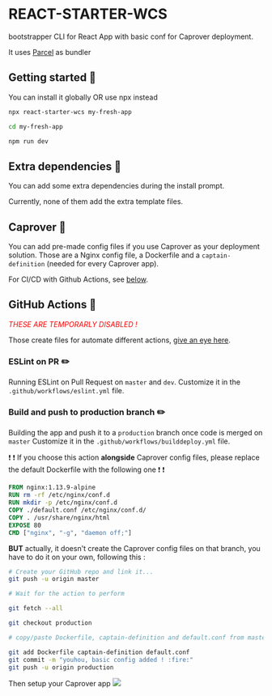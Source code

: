 # REACT-STARTER-WCS

bootstrapper CLI for React App with basic conf for Caprover deployment.

It uses [Parcel](https://parceljs.org/) as bundler

## Getting started :pushpin:

You can install it globally OR use npx instead

```bash
npx react-starter-wcs my-fresh-app

cd my-fresh-app

npm run dev

```

## Extra dependencies :pushpin:

You can add some extra dependencies during the install prompt.

Currently, none of them add the extra template files.

## Caprover :pushpin:

You can add pre-made config files if you use Caprover as your deployment solution.
Those are a Nginx config file, a Dockerfile and a `captain-definition` (needed for every Caprover app).

For CI/CD with Github Actions, see [below](#build-and-push-to-production-branch).

## GitHub Actions :pushpin:

<span style="color:red">_THESE ARE TEMPORARLY DISABLED !_</span>

Those create files for automate different actions, [give an eye here](https://github.com/features/actions).

### ESLint on PR :pencil2:

Running ESLint on Pull Request on `master` and `dev`.
Customize it in the `.github/workflows/eslint.yml` file.

### Build and push to production branch :pencil2:

Building the app and push it to a `production` branch once code is merged on `master`
Customize it in the `.github/workflows/builddeploy.yml` file.

:exclamation: :exclamation: If you choose this action **alongside** Caprover config files, please replace the default Dockerfile with the following one :exclamation: :exclamation:

```Dockerfile
FROM nginx:1.13.9-alpine
RUN rm -rf /etc/nginx/conf.d
RUN mkdir -p /etc/nginx/conf.d
COPY ./default.conf /etc/nginx/conf.d/
COPY . /usr/share/nginx/html
EXPOSE 80
CMD ["nginx", "-g", "daemon off;"]
```

**BUT** actually, it doesn't create the Caprover config files on that branch, you have to do it on your own, following this :

```bash
# Create your GitHub repo and link it...
git push -u origin master

# Wait for the action to perform

git fetch --all

git checkout production

# copy/paste Dockerfile, captain-definition and default.conf from master branch

git add Dockerfile captain-definition default.conf
git commit -m "youhou, basic config added ! :fire:"
git push -u origin production
```

Then setup your Caprover app
![](https://i.imgur.com/v7zrDoK.png)
